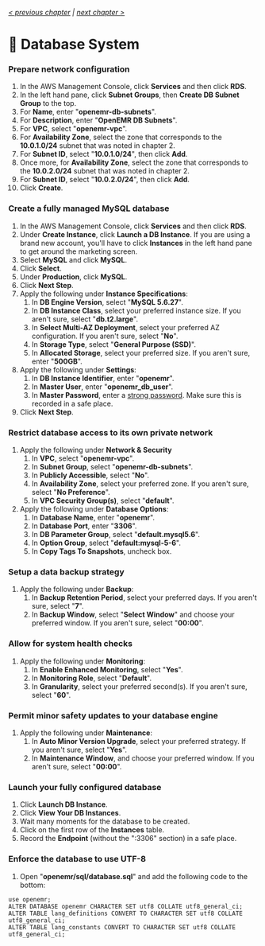 _[< previous chapter](03-Network-File-System.md) | [next chapter >](05-Session-Management.md)_

# 💽 Database System

### Prepare network configuration

1. In the AWS Management Console, click **Services** and then click **RDS**.
2. In the left hand pane, click **Subnet Groups**, then **Create DB Subnet Group** to the top.
3. For **Name**, enter "**openemr-db-subnets**".
4. For **Description**, enter "**OpenEMR DB Subnets**".
5. For **VPC**, select "**openemr-vpc**".
6. For **Availability Zone**, select the zone that corresponds to the **10.0.1.0/24** subnet that was noted in chapter 2.
7. For **Subnet ID**, select "**10.0.1.0/24**", then click **Add**.
8. Once more, for **Availability Zone**, select the zone that corresponds to the **10.0.2.0/24** subnet that was noted in chapter 2.
9. For **Subnet ID**, select "**10.0.2.0/24**", then click **Add**.
10. Click **Create**.

### Create a fully managed MySQL database

1. In the AWS Management Console, click **Services** and then click **RDS**.
2. Under **Create Instance**, click **Launch a DB Instance**. If you are using a brand new account, you'll have to click **Instances** in the left hand pane to get around the marketing screen.
3. Select **MySQL** and click **MySQL**.
4. Click **Select**.
5. Under **Production**, click **MySQL**.
6. Click **Next Step**.
7. Apply the following under **Instance Specifications**:
    1. In **DB Engine Version**, select "**MySQL 5.6.27**".
    2. In **DB Instance Class**, select your preferred instance size. If you aren't sure, select "**db.t2.large**".
    3. In **Select Multi-AZ Deployment**, select your preferred AZ configuration. If you aren't sure, select "**No**".
    4. In **Storage Type**, select "**General Purpose (SSD)**".
    5. In **Allocated Storage**, select your preferred size. If you aren't sure, enter "**500GB**".
8. Apply the following under **Settings**:
    1. In **DB Instance Identifier**, enter "**openemr**".
    2. In **Master User**, enter "**openemr_db_user**".
    3. In **Master Password**, enter a [strong password](https://www.random.org/passwords/?num=1&len=16&format=html&rnd=new). Make sure this is recorded in a safe place.
9. Click **Next Step**.

### Restrict database access to its own private network

1. Apply the following under **Network & Security**
    1. In **VPC**, select "**openemr-vpc**".
    2. In **Subnet Group**, select "**openemr-db-subnets**".
    3. In **Publicly Accessible**, select "**No**".
    4. In **Availability Zone**, select your preferred zone. If you aren't sure, select "**No Preference**".
    5. In **VPC Security Group(s)**, select "**default**".
2. Apply the following under **Database Options**:
    1. In **Database Name**, enter "**openemr**".
    2. In **Database Port**, enter "**3306**".
    3. In **DB Parameter Group**, select "**default.mysql5.6**".
    4. In **Option Group**, select "**default:mysql-5-6**".
    5. In **Copy Tags To Snapshots**, uncheck box.

### Setup a data backup strategy

1. Apply the following under **Backup**:
    1. In **Backup Retention Period**, select your preferred days. If you aren't sure, select "**7**".
    2. In **Backup Window**, select "**Select Window**" and choose your preferred window. If you aren't sure, select "**00:00**".

### Allow for system health checks

1. Apply the following under **Monitoring**:
    1. In **Enable Enhanced Monitoring**, select "**Yes**".
    2. In **Monitoring Role**, select "**Default**".
    3. In **Granularity**, select your preferred second(s). If you aren't sure, select "**60**".

### Permit minor safety updates to your database engine

1. Apply the following under **Maintenance**:
    1. In **Auto Minor Version Upgrade**, select your preferred strategy. If you aren't sure, select "**Yes**".
    2. In **Maintenance Window**, and choose your preferred window. If you aren't sure, select "**00:00**".

### Launch your fully configured database

1. Click **Launch DB Instance**.
2. Click **View Your DB Instances**.
3. Wait many moments for the database to be created.
4. Click on the first row of the **Instances** table.
5. Record the **Endpoint** (without the ":3306" section) in a safe place.

### Enforce the database to use UTF-8

1. Open "**openemr/sql/database.sql**" and add the following code to the bottom:

```
use openemr;
ALTER DATABASE openemr CHARACTER SET utf8 COLLATE utf8_general_ci;
ALTER TABLE lang_definitions CONVERT TO CHARACTER SET utf8 COLLATE utf8_general_ci;
ALTER TABLE lang_constants CONVERT TO CHARACTER SET utf8 COLLATE utf8_general_ci;
```
